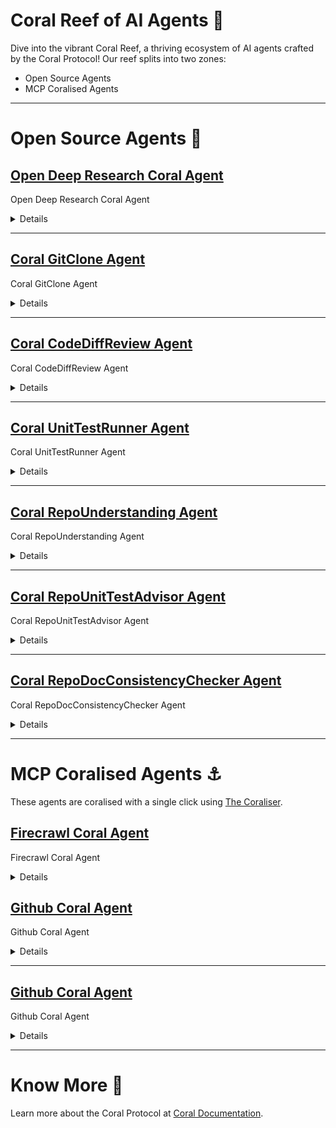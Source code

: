 # Coral Reef of AI Agents 🪸

Dive into the vibrant Coral Reef, a thriving ecosystem of AI agents crafted by the Coral Protocol! 
Our reef splits into two zones:  
- Open Source Agents
- MCP Coralised Agents

---

# Open Source Agents 🌴

## [Open Deep Research Coral Agent](https://github.com/Coral-Protocol/open-deep-research-coral-agent)

Open Deep Research Coral Agent

<details>

### Category

General purpose, Build your own, Multi-agent

### Description

Open Deep Research is an experimental, fully open-source research assistant that automates deep research and produces comprehensive reports on any topic. It features two implementations - a workflow and a multi-agent architecture - each with distinct advantages. You can customize the entire research and writing process with specific models, prompts, report structure, and search tools.

### Details

* Framework: Camel AI, LangGraph
* Tools used: Custom Deep Research Tool, Coral Server Tools
* AI model: OpenAI GPT-4o

</details>

---

## [Coral GitClone Agent](https://github.com/Coral-Protocol/Coral-GitClone-Agent)

Coral GitClone Agent

<details>

### Category

Codebase Management, Infrastructure

### Description

Automates the process of cloning GitHub repositories and checking out specific PR branches. This agent acts as the entry point for downstream code analysis or testing workflows.

### Details

* Framework: CrewAI
* Tools used: Git CLI Tool, Coral Server Tools
* Typical Use: Automated PR onboarding, CI/CD initialization

</details>

---

## [Coral CodeDiffReview Agent](https://github.com/Coral-Protocol/Coral-CodeDiffReview-Agent)

Coral CodeDiffReview Agent

<details>

### Category

Code Analysis, Review Automation

### Description

Examines pull request diffs to detect code changes, maps affected functions to their corresponding unit tests, and pinpoints which test files should be run. Enables targeted test execution and fine-grained change tracking.

### Details

* Framework: CAMEL-AI
* Tools used: GitHub MCP Server Tools, Coral Server Tools
* Typical Use: Automated code review, test selection, change impact analysis

</details>

---

## [Coral UnitTestRunner Agent](https://github.com/Coral-Protocol/Coral-UnitTestRunner-Agent)

Coral UnitTestRunner Agent

<details>

### Category

Automated Testing, DevOps

### Description

Executes targeted unit tests, typically filtered from PR changes, using `pytest` and returns detailed, structured results for reporting or automated feedback to contributors.

### Details

* Framework: LangChain
* Tools used: List Files Tool (Local), List File Tool (Local), CLI Tool, Coral Server Tools
* Typical Use: Automated test runs for CI/CD, PR validation

</details>

---

## [Coral RepoUnderstanding Agent](https://github.com/Coral-Protocol/Coral-RepoUnderstanding-Agent)

Coral RepoUnderstanding Agent

<details>

### Category

Code Intelligence, Documentation

### Description

Scans the whole codebase to extract high-level architecture, key modules, and usage patterns. Generates comprehensive summaries and usage guides for onboarding, documentation, or automated agents.

### Details

* Framework: LangChain
* Tools used: PyGithub List File Tool, PyGithub Read File Tool, Coral Server Tools
* Typical Use: Onboarding docs, repo overviews, knowledge sharing

</details>

---

## [Coral RepoUnitTestAdvisor Agent](https://github.com/Coral-Protocol/Coral-RepoUnitTestAdvisor-Agent)

Coral RepoUnitTestAdvisor Agent

<details>

### Category

Test Coverage Analysis, Review Automation

### Description

Evaluates if all new or changed code in a PR is adequately covered by unit tests. Identifies coverage gaps and suggests test cases to improve software reliability.

### Details

* Framework: LangChain
* Tools used: PyGithub List File Tool, PyGithub Read File Tool, Coral Server Tools
* Typical Use: PR test coverage reporting, QA automation

</details>

---

## [Coral RepoDocConsistencyChecker Agent](https://github.com/Coral-Protocol/Coral-RepoDocConsistencyChecker-Agent)

Coral RepoDocConsistencyChecker Agent

<details>

### Category

Documentation, Consistency Checking

### Description

Analyzes the impact of code changes on documentation files. Detects and flags outdated or missing updates in README, API docs, config guides, etc., ensuring doc consistency with code.

### Details

* Framework: LangChain
* Tools used: PyGithub List File Tool, PyGithub Read File Tool, Coral Server Tools
* Typical Use: PR doc review, documentation automation

</details>


---

# MCP Coralised Agents ⚓  
These agents are coralised with a single click using [The Coraliser](https://github.com/Coral-Protocol/coraliser).  


## [Firecrawl Coral Agent](https://github.com/Coral-Protocol/firecrawl-coral-agent)
Firecrawl Coral Agent

<details>

### Category
General purpose, Build your own, Multi-agent

### Description

Firecrawl agent capable of performing comprehensive web scraping, crawling, and data extraction tasks, including structured data extraction and deep research, by utilizing a variety of tools to navigate, search, and analyze web content efficiently.

### Details
- Framework: LangChain
- Tools used: Firecrawl MCP Server Tools, Coral Server Tools
- AI model: OpenAI GPT-4
</details>

## [Github Coral Agent](https://github.com/Coral-Protocol/github-coral-agent)
Github Coral Agent

<details>

### Category
General purpose, Build your own, Multi-agent

### Description

GitHub agent is capable of managing repositories, including creating, updating, and searching for repositories and files, handling issues and pull requests, and facilitating collaboration through comments and reviews.

### Details
- Framework: LangChain
- Tools used: GitHub MCP Server Tools, Coral Server Tools
- AI model: OpenAI GPT-4
</details>

---

## [Github Coral Agent](https://github.com/Coral-Protocol/github-coral-agent)

Github Coral Agent

<details>
<!-- ...内容略... -->
</details>

---

# Know More 🐙  
Learn more about the Coral Protocol at [Coral Documentation](https://docs.coralprotocol.org/CoralDoc/Introduction/WhatisCoralProtocol).

